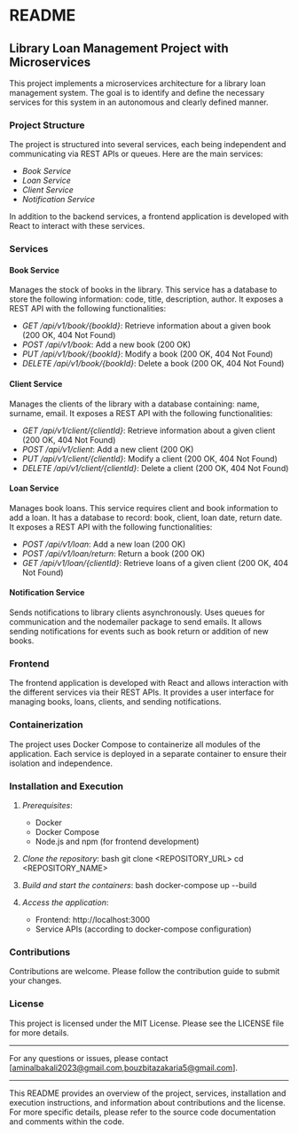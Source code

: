 # README

## Library Loan Management Project with Microservices

This project implements a microservices architecture for a library loan management system. The goal is to identify and define the necessary services for this system in an autonomous and clearly defined manner.

### Project Structure

The project is structured into several services, each being independent and communicating via REST APIs or queues. Here are the main services:

* *Book Service*
* *Loan Service*
* *Client Service*
* *Notification Service*

In addition to the backend services, a frontend application is developed with React to interact with these services.

### Services

#### Book Service
Manages the stock of books in the library. This service has a database to store the following information: code, title, description, author. It exposes a REST API with the following functionalities:

* *GET /api/v1/book/{bookId}*: Retrieve information about a given book (200 OK, 404 Not Found)
* *POST /api/v1/book*: Add a new book (200 OK)
* *PUT /api/v1/book/{bookId}*: Modify a book (200 OK, 404 Not Found)
* *DELETE /api/v1/book/{bookId}*: Delete a book (200 OK, 404 Not Found)

#### Client Service
Manages the clients of the library with a database containing: name, surname, email. It exposes a REST API with the following functionalities:

* *GET /api/v1/client/{clientId}*: Retrieve information about a given client (200 OK, 404 Not Found)
* *POST /api/v1/client*: Add a new client (200 OK)
* *PUT /api/v1/client/{clientId}*: Modify a client (200 OK, 404 Not Found)
* *DELETE /api/v1/client/{clientId}*: Delete a client (200 OK, 404 Not Found)

#### Loan Service
Manages book loans. This service requires client and book information to add a loan. It has a database to record: book, client, loan date, return date. It exposes a REST API with the following functionalities:

* *POST /api/v1/loan*: Add a new loan (200 OK)
* *POST /api/v1/loan/return*: Return a book (200 OK)
* *GET /api/v1/loan/{clientId}*: Retrieve loans of a given client (200 OK, 404 Not Found)

#### Notification Service
Sends notifications to library clients asynchronously. Uses queues for communication and the nodemailer package to send emails. It allows sending notifications for events such as book return or addition of new books.

### Frontend

The frontend application is developed with React and allows interaction with the different services via their REST APIs. It provides a user interface for managing books, loans, clients, and sending notifications.

### Containerization

The project uses Docker Compose to containerize all modules of the application. Each service is deployed in a separate container to ensure their isolation and independence.

### Installation and Execution

1. *Prerequisites*:
   - Docker
   - Docker Compose
   - Node.js and npm (for frontend development)

2. *Clone the repository*:
   bash
   git clone <REPOSITORY_URL>
   cd <REPOSITORY_NAME>
   

3. *Build and start the containers*:
   bash
   docker-compose up --build
   

4. *Access the application*:
   - Frontend: http://localhost:3000
   - Service APIs (according to docker-compose configuration)

### Contributions

Contributions are welcome. Please follow the contribution guide to submit your changes.

### License

This project is licensed under the MIT License. Please see the LICENSE file for more details.

---

For any questions or issues, please contact [aminalbakali2023@gmail.com,bouzbitazakaria5@gmail.com].

---

This README provides an overview of the project, services, installation and execution instructions, and information about contributions and the license. For more specific details, please refer to the source code documentation and comments within the code.
